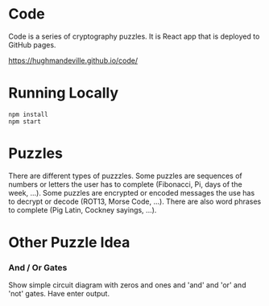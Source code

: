 # Code

Code is a series of cryptography puzzles. It is React app that is deployed to GitHub pages.

https://hughmandeville.github.io/code/

# Running Locally

```
npm install
npm start
```

# Puzzles

There are different types of puzzzles.
Some puzzles are sequences of numbers or letters the user has to complete (Fibonacci, Pi, days of the week, ...).
Some puzzles are encrypted or encoded messages the use has to decrypt or decode (ROT13, Morse Code, ...).
There are also word phrases to complete (Pig Latin, Cockney sayings, ...).

# Other Puzzle Idea

### And / Or Gates

Show simple circuit diagram with zeros and ones and 'and' and 'or' and 'not' gates.
Have enter output.
